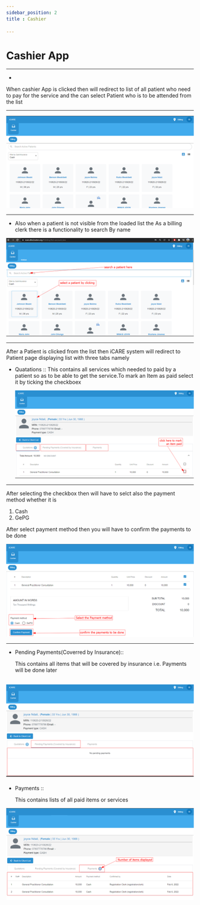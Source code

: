 ```yaml
---
sidebar_position: 2
title : Cashier

---
```


# Cashier App
---
-
When cashier App is clicked then will redirect to list of all patient who need to pay for the service
and the can select Patient who is to be attended from the list

---
![img alt](/img/cashier1.png)

---
- Also when a patient is not visible from the loaded list the As a billing clerk there is a functionality to search By name

![img alt](/img/cashier2.png)

---

After a Patient is clicked from the list  then iCARE system will redirect to Patient page displaying list with three tabs namely

* Quatations ::
  This contains all services which needed to paid by a patient so as to be able to get the service.To mark an Item as paid select it by ticking the checkboex

  ![img alt](/img/cashier3.png)
---
  After selecting the checkbox then will have to selct also the payment method whether it is 
  1. Cash
  2. GePG
 
After select payment method then you will have to confirm the payments to be done

![img alt](/img/cashier5.png)

---

* Pending Payments(Coverred by Insurance)::

  This contains all items that will be covered by insurance i.e. Payments will be done later

![img alt](/img/cashier4.png)
---
* Payments ::

  This contains lists of all paid items or services 

![img alt](/img/cashier6.png)

